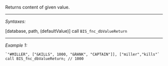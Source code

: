 Returns content of given value.


---
*Syntaxes:*

[database, path, (defaultValue)] call `BIS_fnc_dbValueReturn`

---
*Example 1:*

```sqf
`"#MILLER", ["&KILLS", 1000, "&RANK", "CAPTAIN"]], ["miller","kills"` call BIS_fnc_dbValueReturn; // 1000
```